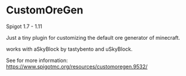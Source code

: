 # CustomOreGen
Spigot 1.7 - 1.11

Just a tiny plugin for customizing the default ore generator of minecraft.

works with aSkyBlock by tastybento and uSkyBlock.

See for more information: https://www.spigotmc.org/resources/customoregen.9532/
